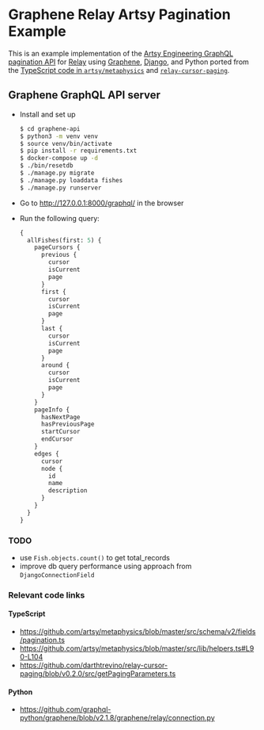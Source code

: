 # Graphene Relay Artsy Pagination Example

This is an example implementation of the [Artsy Engineering GraphQL pagination API](https://artsy.github.io/blog/2020/01/21/graphql-relay-windowed-pagination/) for [Relay](https://relay.dev/) using [Graphene](https://graphene-python.org/), [Django](https://www.djangoproject.com/), and Python ported from the [TypeScript code in `artsy/metaphysics`](https://github.com/artsy/metaphysics/blob/11bcc29569e3a9bd9a8f9b2f0a31af1e65e88986/src/schema/v2/fields/pagination.ts) and [`relay-cursor-paging`](https://github.com/darthtrevino/relay-cursor-paging/blob/177eca6975ef7cd602caf2f92edbeed00cabf3b9/src/getPagingParameters.ts).

## Graphene GraphQL API server

- Install and set up
    ``` sh
    $ cd graphene-api
    $ python3 -m venv venv
    $ source venv/bin/activate
    $ pip install -r requirements.txt
    $ docker-compose up -d
    $ ./bin/resetdb
    $ ./manage.py migrate
    $ ./manage.py loaddata fishes
    $ ./manage.py runserver
    ```

- Go to http://127.0.0.1:8000/graphql/ in the browser

- Run the following query:
    ``` graphql
    {
      allFishes(first: 5) {
        pageCursors {
          previous {
            cursor
            isCurrent
            page
          }
          first {
            cursor
            isCurrent
            page
          }
          last {
            cursor
            isCurrent
            page
          }
          around {
            cursor
            isCurrent
            page
          }
        }
        pageInfo {
          hasNextPage
          hasPreviousPage
          startCursor
          endCursor
        }
        edges {
          cursor
          node {
            id
            name
            description
          }
        }
      }
    }
    ```

### TODO

- use `Fish.objects.count()` to get total_records
- improve db query performance using approach from `DjangoConnectionField`

### Relevant code links

#### TypeScript
- https://github.com/artsy/metaphysics/blob/master/src/schema/v2/fields/pagination.ts
- https://github.com/artsy/metaphysics/blob/master/src/lib/helpers.ts#L90-L104
- https://github.com/darthtrevino/relay-cursor-paging/blob/v0.2.0/src/getPagingParameters.ts

#### Python
- https://github.com/graphql-python/graphene/blob/v2.1.8/graphene/relay/connection.py
